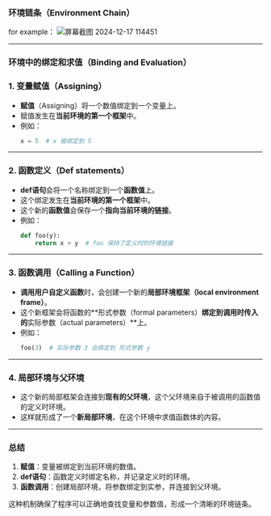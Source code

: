 ### **环境链条（Environment Chain）**
for example：
![屏幕截图 2024-12-17 114451](https://github.com/user-attachments/assets/f19c7928-68f6-4753-9118-5ef3482f9ae1)

---


### **环境中的绑定和求值（Binding and Evaluation）**



### 1. **变量赋值（Assigning）**  
- **赋值**（Assigning）将一个数值绑定到一个变量上。  
- 赋值发生在**当前环境的第一个框架**中。  
- 例如：  
  ```python
  x = 5  # x 被绑定到 5
  ```

---

### 2. **函数定义（Def statements）**  
- **def语句**会将一个名称绑定到一个**函数值**上。  
- 这个绑定发生在**当前环境的第一个框架**中。  
- 这个新的**函数值**会保存一个**指向当前环境的链接**。  
- 例如：  
  ```python
  def foo(y):  
      return x + y  # foo 保持了定义时的环境链接
  ```

---

### 3. **函数调用（Calling a Function）**  
- **调用用户自定义函数**时，会创建一个新的**局部环境框架（local environment frame）**。  
- 这个新框架会将函数的**形式参数（formal parameters）**绑定到调用时传入的**实际参数（actual parameters）**上。  
- 例如：  
  ```python
  foo(3)  # 实际参数 3 会绑定到 形式参数 y
  ```

---

### 4. **局部环境与父环境**  
- 这个新的局部框架会连接到**现有的父环境**，这个父环境来自于被调用的函数值的定义时环境。  
- 这样就形成了一个**新局部环境**，在这个环境中求值函数体的内容。  

---

### **总结**  
1. **赋值**：变量被绑定到当前环境的数值。  
2. **def语句**：函数定义时绑定名称，并记录定义时的环境。  
3. **函数调用**：创建局部环境，将参数绑定到实参，并连接到父环境。  

这种机制确保了程序可以正确地查找变量和参数值，形成一个清晰的环境链条。
